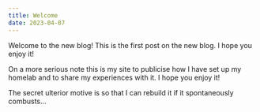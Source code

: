 ```yaml
---
title: Welcome
date: 2023-04-07
---
```

Welcome to the new blog! This is the first post on the new blog. I hope you enjoy it!

On a more serious note this is my site to publicise how I have set up my homelab and to share my experiences with it. I hope you enjoy it!

The secret ulterior motive is so that I can rebuild it if it spontaneously combusts...
